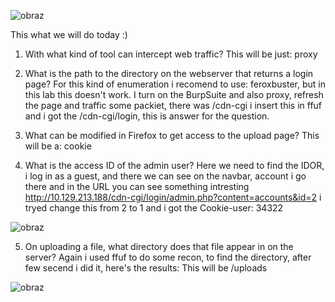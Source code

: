 ![obraz](https://github.com/Anogota/Don-t-forget-to-contemplate/assets/143951834/59839b59-15ea-429e-94e8-63090e1b6e7a)

This what we will do today :)
1. With what kind of tool can intercept web traffic? 
This will be just: proxy

2. What is the path to the directory on the webserver that returns a login page? 
For this kind of enumeration i recomend to use: feroxbuster, but in this lab this doesn't work. I turn on the BurpSuite and also proxy, refresh the page and traffic some packiet, there was /cdn-cgi i insert this in ffuf and i got the /cdn-cgi/login, this is answer for the question.

3. What can be modified in Firefox to get access to the upload page? 
This will be a: cookie 

4. What is the access ID of the admin user? 
Here we need to find the IDOR, i log in as a guest, and there we can see on the navbar, account i go there and in the URL you can see something intresting http://10.129.213.188/cdn-cgi/login/admin.php?content=accounts&id=2 i tryed change this from 2 to 1 and i got the Cookie-user: 34322

![obraz](https://github.com/Anogota/Don-t-forget-to-contemplate/assets/143951834/c8690ed3-953e-4c4b-b63c-8cbb4ba4b17c)

5. On uploading a file, what directory does that file appear in on the server? 
Again i used ffuf to do some recon, to find the directory, after few secend i did it, here's the results:
This will be /uploads

![obraz](https://github.com/Anogota/Don-t-forget-to-contemplate/assets/143951834/06067e2c-e923-4675-9630-ee955d15f16c)

